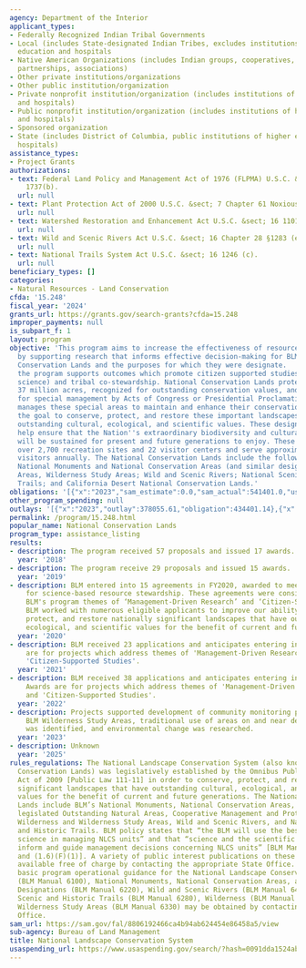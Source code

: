 ```yaml
---
agency: Department of the Interior
applicant_types:
- Federally Recognized Indian Tribal Governments
- Local (includes State-designated Indian Tribes, excludes institutions of higher
  education and hospitals
- Native American Organizations (includes Indian groups, cooperatives, corporations,
  partnerships, associations)
- Other private institutions/organizations
- Other public institution/organization
- Private nonprofit institution/organization (includes institutions of higher education
  and hospitals)
- Public nonprofit institution/organization (includes institutions of higher education
  and hospitals)
- Sponsored organization
- State (includes District of Columbia, public institutions of higher education and
  hospitals)
assistance_types:
- Project Grants
authorizations:
- text: Federal Land Policy and Management Act of 1976 (FLPMA) U.S.C. &sect; 43 Part
    1737(b).
  url: null
- text: Plant Protection Act of 2000 U.S.C. &sect; 7 Chapter 61 Noxious Weeds 2814.
  url: null
- text: Watershed Restoration and Enhancement Act U.S.C. &sect; 16 1101 (b).
  url: null
- text: Wild and Scenic Rivers Act U.S.C. &sect; 16 Chapter 28 §1283 (e).
  url: null
- text: National Trails System Act U.S.C. &sect; 16 1246 (c).
  url: null
beneficiary_types: []
categories:
- Natural Resources - Land Conservation
cfda: '15.248'
fiscal_year: '2024'
grants_url: https://grants.gov/search-grants?cfda=15.248
improper_payments: null
is_subpart_f: 1
layout: program
objective: 'This program aims to increase the effectiveness of resource management
  by supporting research that informs effective decision-making for BLMs National
  Conservation Lands and the purposes for which they were designate.   In addition,
  the program supports outcomes which promote citizen supported studies (i.e. citizen
  science) and tribal co-stewardship. National Conservation Lands protect more than
  37 million acres, recognized for outstanding conservation values, and designated
  for special management by Acts of Congress or Presidential Proclamations. The BLM
  manages these special areas to maintain and enhance their conservation values with
  the goal to conserve, protect, and restore these important landscapes and their
  outstanding cultural, ecological, and scientific values. These designated lands
  help ensure that the Nation''s extraordinary biodiversity and cultural heritage
  will be sustained for present and future generations to enjoy. These areas include
  over 2,700 recreation sites and 22 visitor centers and serve approximately 14 million
  visitors annually. The National Conservation Lands include the following unit designations:
  National Monuments and National Conservation Areas (and similar designations); Wilderness
  Areas, Wilderness Study Areas; Wild and Scenic Rivers; National Scenic and Historic
  Trails; and California Desert National Conservation Lands.'
obligations: '[{"x":"2023","sam_estimate":0.0,"sam_actual":541401.0,"usa_spending_actual":516506.93},{"x":"2024","sam_estimate":0.0,"sam_actual":157656.0,"usa_spending_actual":146431.66},{"x":"2025","sam_estimate":0.0,"sam_actual":240000.0,"usa_spending_actual":-37106.65}]'
other_program_spending: null
outlays: '[{"x":"2023","outlay":378055.61,"obligation":434401.14},{"x":"2024","outlay":47124.13,"obligation":157655.82},{"x":"2025","outlay":0.0,"obligation":0.0}]'
permalink: /program/15.248.html
popular_name: National Conservation Lands
program_type: assistance_listing
results:
- description: The program received 57 proposals and issued 17 awards.
  year: '2018'
- description: The program receive 29 proposals and issued 15 awards.
  year: '2019'
- description: BLM entered into 15 agreements in FY2020, awarded to meet responsibilities
    for science-based resource stewardship. These agreements were consistent with
    BLM's program themes of ‘Management-Driven Research’ and ‘Citizen-Supported Studies’.
    BLM worked with numerous eligible applicants to improve our ability to conserve,
    protect, and restore nationally significant landscapes that have outstanding cultural,
    ecological, and scientific values for the benefit of current and future generations.
  year: '2020'
- description: BLM received 23 applications and anticipates entering into 14 agreements.  Awards
    are for projects which address themes of 'Management-Driven Research' needs and
    'Citizen-Supported Studies'.
  year: '2021'
- description: BLM received 38 applications and anticipates entering into 9 agreements.
    Awards are for projects which address themes of 'Management-Driven Research' needs
    and 'Citizen-Supported Studies'.
  year: '2022'
- description: Projects supported development of community monitoring program for
    BLM Wilderness Study Areas, traditional use of areas on and near designated trails
    was identified, and environmental change was researched.
  year: '2023'
- description: Unknown
  year: '2025'
rules_regulations: The National Landscape Conservation System (also known as the National
  Conservation Lands) was legislatively established by the Omnibus Public Land Management
  Act of 2009 [Public Law 111-11] in order to conserve, protect, and restore nationally
  significant landscapes that have outstanding cultural, ecological, and scientific
  values for the benefit of current and future generations. The National Conservation
  Lands include BLM’s National Monuments, National Conservation Areas, Forest Reserves,
  legislated Outstanding Natural Areas, Cooperative Management and Protection Areas,
  Wilderness and Wilderness Study Areas, Wild and Scenic Rivers, and National Scenic
  and Historic Trails. BLM policy states that “the BLM will use the best available
  science in managing NLCS units” and that “science and the scientific process will
  inform and guide management decisions concerning NLCS units” [BLM Manual §6100(1.6)(A)(9)
  and (1.6)(F)(1)]. A variety of public interest publications on these programs are
  available free of charge by contacting the appropriate State Office. Manuals providing
  basic program operational guidance for the National Landscape Conservation System
  (BLM Manual 6100), National Monuments, National Conservation Areas, and Similar
  Designations (BLM Manual 6220), Wild and Scenic Rivers (BLM Manual 6400), National
  Scenic and Historic Trails (BLM Manual 6280), Wilderness (BLM Manual 6340), and
  Wilderness Study Areas (BLM Manual 6330) may be obtained by contacting the Headquarters
  Office.
sam_url: https://sam.gov/fal/8806192466ca4b94ab624454e86458a5/view
sub-agency: Bureau of Land Management
title: National Landscape Conservation System
usaspending_url: https://www.usaspending.gov/search/?hash=0091dda1524ab0ea93d0a7dd77100f5d
---
```

